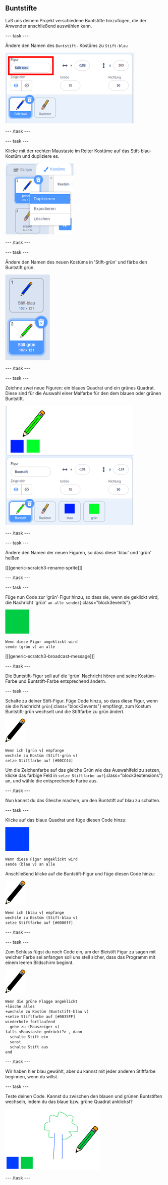 ## Buntstifte

Laß uns deinem Projekt verschiedene Buntstifte hinzufügen, die der Anwender anschließend auswählen kann.

--- task ---

Ändere den Namen des `Buntstift-` Kostüms zu `Stift-blau`

![Buntstift-umbenennen](images/rename-pencil.png)

--- /task ---

--- task ---

Klicke mit der rechten Maustaste im Reiter Kostüme auf das Stift-blau-Kostüm und dupliziere es.

![Screenshot](images/paint-blue-duplicate.png)

--- /task ---

--- task ---

Ändere den Namen des neuen Kostüms in 'Stift-grün' und färbe den Buntstift grün.

![screenshot](images/paint-pencil-green.png)

--- /task ---

--- task ---

Zeichne zwei neue Figuren: ein blaues Quadrat und ein grünes Quadrat. Diese sind für die Auswahl einer Malfarbe für den dem blauen oder grünen Buntstift.

![Screenshot](images/paint-selectors.png)

--- /task ---

--- task ---

Ändere den Namen der neuen Figuren, so dass diese 'blau' und 'grün' heißen

[[[generic-scratch3-rename-sprite]]]

--- /task ---

--- task ---

Füge nun Code zur ‘grün’-Figur hinzu, so dass sie, wenn sie geklickt wird, die Nachricht 'grün' `an alle sendet`{:class="block3events"}.

![gruenes_Quadrat](images/green_square.png)

```blocks3
Wenn diese Figur angeklickt wird
sende (grün v) an alle
```

[[[generic-scratch3-broadcast-message]]]

--- /task ---

Die Buntstift-Figur soll auf die 'grün' Nachricht hören und seine Kostüm-Farbe und Buntstift-Farbe entsprechend ändern.

--- task ---

Schalte zu deiner Stift-Figur. Füge Code hinzu, so dass diese Figur, wenn sie die Nachricht `grün`{:class="block3events"} empfängt, zum Kostum Buntstift-grün wechselt und die Stiftfarbe zu grün ändert.

![Buntstift](images/pencil.png)

```blocks3
Wenn ich [grün v] empfange
wechsle zu Kostüm (Stift-grün v)
setze Stiftfarbe auf [#00CC44]
```

Um die Zeichenfarbe auf das gleiche Grün wie das Auswahlfeld zu setzen, klicke das farbige Feld in `setze Stiftfarbe auf`{:class="block3extensions"} an, und wähle die entsprechende Farbe aus.

--- /task ---

Nun kannst du das Gleiche machen, um den Buntstift auf blau zu schalten.

--- task ---

Klicke auf das blaue Quadrat und füge diesen Code hinzu:

![blaues_Quadrat](images/blue_square.png)

```blocks3
Wenn diese Figur angeklickt wird
sende (blau v) an alle
```

Anschließend klicke auf die Buntstift-Figur und füge diesen Code hinzu:

![Buntstift](images/pencil.png)

```blocks3
Wenn ich [blau v] empfange
wechsle zu Kostüm (Stift-blau v)
setze Stiftfarbe auf [#0000ff]
```

--- /task ---

--- task ---

Zum Schluss fügst du noch Code ein, um der Bleistift Figur zu sagen mit welcher Farbe sei anfangen soll uns stell sicher, dass das Programm mit einem leeren Bildschirm beginnt.

![Buntstift](images/pencil.png)

```blocks3
Wenn die grüne Flagge angeklickt
+lösche alles
+wechsle zu Kostüm (Buntstift-blau v)
+setze Stiftfarbe auf [#0035FF]
wiederhole fortlaufend 
  gehe zu (Mauszeiger v)
falls <Maustaste gedrückt?> , dann 
  schalte Stift ein
  sonst 
  schalte Stift aus
end
```

--- /task ---

Wir haben hier blau gewählt, aber du kannst mit jeder anderen Stiftfarbe beginnen, wenn du willst.

--- task ---

Teste deinen Code. Kannst du zwischen den blauen und grünen Buntstiften wechseln, indem du das blaue bzw. grüne Quadrat anklickst?

![Screenshot](images/paint-pens-test.png)

--- /task ---